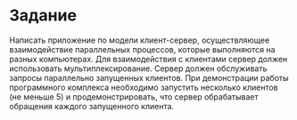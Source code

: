 # Задание

Написать приложение по модели клиент-сервер, осуществляющее взаимодействие
параллельных процессов, которые выполняются на разных компьютерах. Для
взаимодействия с клиентами сервер должен использовать мультиплексирование.
Сервер должен обслуживать запросы параллельно запущенных клиентов. При
демонстрации работы программного комплекса необходимо запустить несколько
клиентов (не меньше 5) и продемонстрировать, что сервер обрабатывает обращения
каждого запущенного клиента.

